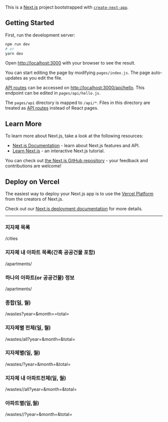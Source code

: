 This is a [Next.js](https://nextjs.org/) project bootstrapped with [`create-next-app`](https://github.com/vercel/next.js/tree/canary/packages/create-next-app).

## Getting Started

First, run the development server:

```bash
npm run dev
# or
yarn dev
```

Open [http://localhost:3000](http://localhost:3000) with your browser to see the result.

You can start editing the page by modifying `pages/index.js`. The page auto-updates as you edit the file.

[API routes](https://nextjs.org/docs/api-routes/introduction) can be accessed on [http://localhost:3000/api/hello](http://localhost:3000/api/hello). This endpoint can be edited in `pages/api/hello.js`.

The `pages/api` directory is mapped to `/api/*`. Files in this directory are treated as [API routes](https://nextjs.org/docs/api-routes/introduction) instead of React pages.

## Learn More

To learn more about Next.js, take a look at the following resources:

- [Next.js Documentation](https://nextjs.org/docs) - learn about Next.js features and API.
- [Learn Next.js](https://nextjs.org/learn) - an interactive Next.js tutorial.

You can check out [the Next.js GitHub repository](https://github.com/vercel/next.js/) - your feedback and contributions are welcome!

## Deploy on Vercel

The easiest way to deploy your Next.js app is to use the [Vercel Platform](https://vercel.com/new?utm_medium=default-template&filter=next.js&utm_source=create-next-app&utm_campaign=create-next-app-readme) from the creators of Next.js.

Check out our [Next.js deployment documentation](https://nextjs.org/docs/deployment) for more details.

---
### 지자체 목록
/cities

### 지자체 내 아파트 목록(간혹 공공건물 포함)
/apartments/<city>

### 하나의 아파트(or 공공건물) 정보
/apartments/<city>

### 종합(일, 월)
/wastes?year=<year>&month=<month>=total=<boolean>

### 지자체별 전체(일, 월)
/wastes/all?year=<year>&month=<month>&total=<boolean>

### 지자체별(일, 월)
/wastes/<city>?year=<year>&month=<month>&total=<boolean>

### 지자체 내 아파트전체(일, 월)
/wastes/<city>/all?year=<year>&month=<month>&total=<boolean>

### 아파트별(일,월)
/wastes/<city>/<apartment>?year=<year>&month=<month>&total=<boolean>
